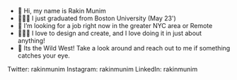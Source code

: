 - 👋 Hi, my name is Rakin Munim
- 👨🏽‍🎓 I just graduated from Boston University (May 23')
- 👀 I’m looking for a job right now in the greater NYC area or Remote
- 👨🏽‍🎨 I love to design and create, and I love doing it in just about anything!
- 🤠 Its the Wild West! Take a look around and reach out to me if something catches your eye.

Twitter: rakinmunim 
Instagram: rakinmunim
LinkedIn: rakinmunim

<!---
rakin374/rakin374 is a ✨ special ✨ repository because its `README.md` (this file) appears on your GitHub profile.
You can click the Preview link to take a look at your changes.
--->
